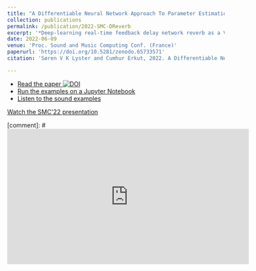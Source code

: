 ```yaml
---
title: "A Differentiable Neural Network Approach To Parameter Estimation Of Reverberation"
collection: publications
permalink: /publication/2022-SMC-DReverb
excerpt: '*Deep-learning real-time feedback delay network reverb as a VST3 using JUCE with CI/CD ...*'
date: 2022-06-09
venue: 'Proc. Sound and Music Computing Conf. (France)'
paperurl: 'https://doi.org/10.5281/zenodo.65733571'
citation: 'Søren V K Lyster and Cumhur Erkut, 2022. A Differentiable Neural Network Approach To Parameter Estimation Of Reverberation. In Proc. Sound and Music Computing Conf., p. 354-360, doi:10.5281/zenodo.65733571'

---
```


- [Read the paper ![DOI](https://zenodo.org/badge/DOI/10.5281/zenodo.6573357.svg)](https://doi.org/10.5281/zenodo.6573357)
- [Run the examples on a Jupyter Notebook](https://github.com/VoggLyster/ReverberatorEstimator/tree/SMC)
- [Listen to the sound examples](https://vogglyster.github.io/ReverberatorEstimator/)

[Watch the SMC'22 presentation](https://youtu.be/_Qv0kIafRN0?t=1069)

[comment]: # <iframe width="560" height="315" src="https://www.youtube-nocookie.com/embed/_Qv0kIafRN0?t=1069" title="YouTube video player" frameborder="0" allow="accelerometer; autoplay; clipboard-write; encrypted-media; gyroscope; picture-in-picture" allowfullscreen></iframe>
